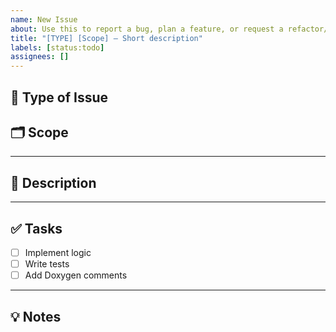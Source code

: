 ```yaml
---
name: New Issue
about: Use this to report a bug, plan a feature, or request a refactor/test/doc
title: "[TYPE] [Scope] – Short description"
labels: [status:todo]
assignees: []
---
```


## 🧩 Type of Issue

<!-- Replace with one of the following:
- type:feature
- type:test
- type:bug
- type:refactor
- type:doc
- type:cleanup
-->

## 🗂️ Scope

<!-- Select one or more relevant scopes:
- scope:conversion
- scope:matrix
- scope:quaternion
- scope:vector2d
- scope:vector3d
- scope:animation
- scope:collision
- scope:geometric
- scope:scenegraph
- scope:core
- scope:docs
- scope:test
-->

---

## 🔧 Description

<!-- Be specific — include function names, expected behavior, edge cases, etc. -->

---

## ✅ Tasks

- [ ] Implement logic
- [ ] Write tests
- [ ] Add Doxygen comments

---

## 💡 Notes

<!-- Optional: equations, design notes, links, ideas -->